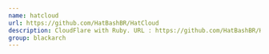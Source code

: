 ```yaml
---
name: hatcloud
url: https://github.com/HatBashBR/HatCloud
description: CloudFlare with Ruby. URL : https://github.com/HatBashBR/HatCloud Groups : blackarch blackarch-recon
group: blackarch
---
```

